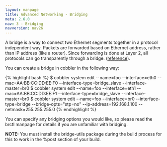 ```yaml
---
layout: manpage
title: Advanced Networking - Bridging
meta: 2.6.0
nav: 3 - Bridging
navversion: nav26
---
```


A bridge is a way to connect two Ethernet segments together in a protocol independent way. Packets are forwarded based
on Ethernet address, rather than IP address (like a router). Since forwarding is done at Layer 2, all protocols can go
transparently through a bridge. ([reference](http://www.linuxfoundation.org/collaborate/workgroups/networking/bridge)).

You can create a bridge in cobbler in the following way:

{% highlight bash %}
$ cobbler system edit --name=foo --interface=eth0 --mac=AA:BB:CC:DD:EE:F0 --interface-type=bridge_slave --interface-master=br0
$ cobbler system edit --name=foo --interface=eth1 --mac=AA:BB:CC:DD:EE:F1 --interface-type=bridge_slave --interface-master=br0
$ cobbler system edit --name=foo --interface=br0 --interface-type=bridge --bridge-opts=&quot;stp=no&quot; --ip-address=192.168.1.100 --netmask=255.255.255.0
{% endhighlight %}

You can specify any bridging options you would like, so please read the brctl manpage for details if you are unfamiliar
with bridging.

**NOTE:** You must install the bridge-utils package during the build process for this to work in the %post section of
your build.
